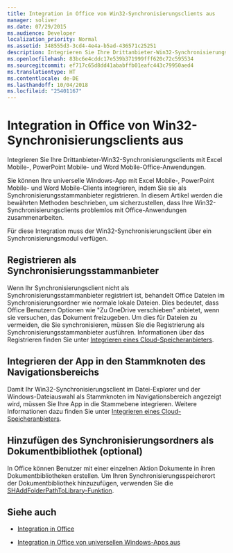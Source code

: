 ```yaml
---
title: Integration in Office von Win32-Synchronisierungsclients aus
manager: soliver
ms.date: 07/29/2015
ms.audience: Developer
localization_priority: Normal
ms.assetid: 348555d3-3cd4-4e4a-b5ad-436571c25251
description: Integrieren Sie Ihre Drittanbieter-Win32-Synchronisierungsclients mit Excel Mobile-, PowerPoint Mobile- und Word Mobile-Office-Anwendungen.
ms.openlocfilehash: 83bc6e4cddc17e539b371999fff620c72c595534
ms.sourcegitcommit: ef717c65d8dd41ababffb01eafc443c79950aed4
ms.translationtype: HT
ms.contentlocale: de-DE
ms.lasthandoff: 10/04/2018
ms.locfileid: "25401167"
---
```

# <a name="integrate-with-office-from-win32-sync-clients"></a>Integration in Office von Win32-Synchronisierungsclients aus

Integrieren Sie Ihre Drittanbieter-Win32-Synchronisierungsclients mit Excel Mobile-, PowerPoint Mobile- und Word Mobile-Office-Anwendungen. 
  
Sie können Ihre universelle Windows-App mit Excel Mobile-, PowerPoint Mobile- und Word Mobile-Clients integrieren, indem Sie sie als Synchronisierungsstammanbieter registrieren. In diesem Artikel werden die bewährten Methoden beschrieben, um sicherzustellen, dass Ihre Win32-Synchronisierungsclients problemlos mit Office-Anwendungen zusammenarbeiten.
  
Für diese Integration muss der Win32-Synchronisierungsclient über ein Synchronisierungsmodul verfügen.
  
## <a name="register-as-a-sync-root-provider"></a>Registrieren als Synchronisierungsstammanbieter

Wenn Ihr Synchronisierungsclient nicht als Synchronisierungsstammanbieter registriert ist, behandelt Office Dateien im Synchronisierungsordner wie normale lokale Dateien. Dies bedeutet, dass Office Benutzern Optionen wie "Zu OneDrive verschieben" anbietet, wenn sie versuchen, das Dokument freizugeben. Um dies für Dateien zu vermeiden, die Sie synchronisieren, müssen Sie die Registrierung als Synchronisierungsstammanbieter ausführen. Informationen über das Registrieren finden Sie unter [Integrieren eines Cloud-Speicheranbieters](https://msdn.microsoft.com/library/windows/desktop/dn889934%28v=vs.85%29.aspx).
  
## <a name="integrate-your-app-into-the-root-node-of-the-navigation-pane"></a>Integrieren der App in den Stammknoten des Navigationsbereichs

Damit Ihr Win32-Synchronisierungsclient im Datei-Explorer und der Windows-Dateiauswahl als Stammknoten im Navigationsbereich angezeigt wird, müssen Sie Ihre App in die Stammebene integrieren. Weitere Informationen dazu finden Sie unter [Integrieren eines Cloud-Speicheranbieters](https://msdn.microsoft.com/library/windows/desktop/dn889934%28v=vs.85%29.aspx). 
  
## <a name="add-your-sync-folder-as-a-document-library-optional"></a>Hinzufügen des Synchronisierungsordners als Dokumentbibliothek (optional)

In Office können Benutzer mit einer einzelnen Aktion Dokumente in ihren Dokumentbibliotheken erstellen. Um Ihren Synchronisierungsspeicherort der Dokumentbibliothek hinzuzufügen, verwenden Sie die [SHAddFolderPathToLibrary-Funktion](https://msdn.microsoft.com/library/windows/desktop/dd378432%28v=vs.85%29.aspx). 
  
## <a name="see-also"></a>Siehe auch
<a name="bk_addresources"> </a>

- [Integration in Office](integrate-with-office.md)
    
- [Integration in Office von universellen Windows-Apps aus](integrate-with-office-from-windows-universal-apps.md)
    

